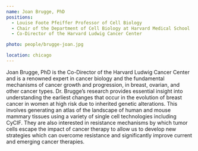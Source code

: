 ```yaml
---
name: Joan Brugge, PhD
positions: 
  - Louise Foote Pfeiffer Professor of Cell Biology 
  - Chair of the Department of Cell Biology at Harvard Medical School
  - Co-Director of the Harvard Ludwig Cancer Center 

photo: people/brugge-joan.jpg

location: chicago
---
```


Joan Brugge, PhD is the Co-Director of the Harvard Ludwig Cancer Center and is a renowned expert in cancer biology and the fundamental mechanisms of cancer growth and progression, in breast, ovarian, and other cancer types. Dr. Brugge’s research provides essential insight into understanding the earliest changes that occur in the evolution of breast cancer in women at high risk due to inherited genetic alterations. This involves generating an atlas of the landscape of human and mouse mammary tissues using a variety of single cell technologies including CyCIF. They are also interested in resistance mechanisms by which tumor cells escape the impact of cancer therapy to allow us to develop new strategies which can overcome resistance and significantly improve current and emerging cancer therapies.